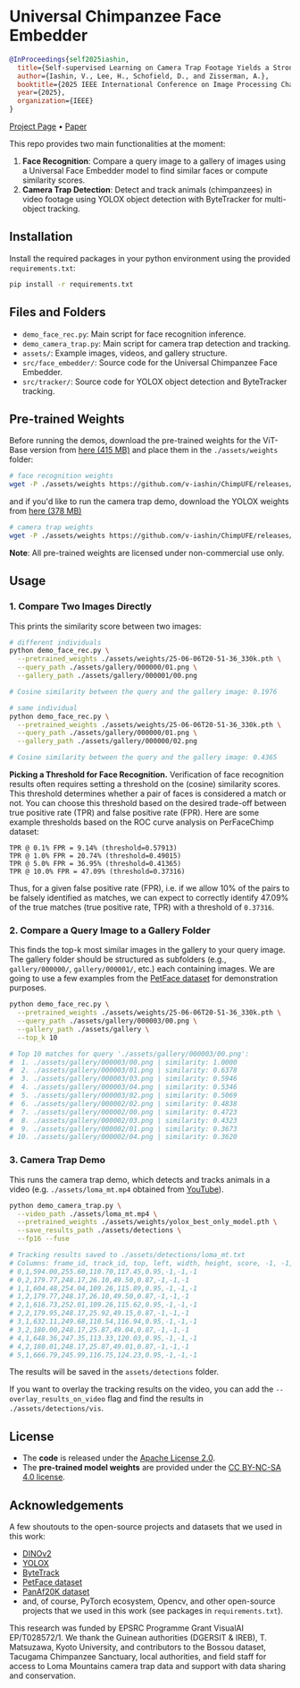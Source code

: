 # Universal Chimpanzee Face Embedder

```bibtex
@InProceedings{self2025iashin,
  title={Self-supervised Learning on Camera Trap Footage Yields a Strong Universal Face Embedder},
  author={Iashin, V., Lee, H., Schofield, D., and Zisserman, A.},
  booktitle={2025 IEEE International Conference on Image Processing Challenges and Workshops (ICIPCW)},
  year={2025},
  organization={IEEE}
}
```

[Project Page](https://www.robots.ox.ac.uk/~vgg/research/ChimpUFE/) • [Paper](https://arxiv.org/abs/2507.10552)

This repo provides two main functionalities at the moment:
1. **Face Recognition**: Compare a query image to a gallery of images using a Universal Face Embedder model to find similar faces or compute similarity scores.
2. **Camera Trap Detection**: Detect and track animals (chimpanzees) in video footage using YOLOX object detection with ByteTracker for multi-object tracking.

## Installation
Install the required packages in your python environment using the provided `requirements.txt`:
```bash
pip install -r requirements.txt
```

## Files and Folders
- `demo_face_rec.py`: Main script for face recognition inference.
- `demo_camera_trap.py`: Main script for camera trap detection and tracking.
- `assets/`: Example images, videos, and gallery structure.
- `src/face_embedder/`: Source code for the Universal Chimpanzee Face Embedder.
- `src/tracker/`: Source code for YOLOX object detection and ByteTracker tracking.

## Pre-trained Weights

Before running the demos, download the pre-trained weights for the ViT-Base version from [here (415 MB)](https://github.com/v-iashin/ChimpUFE/releases/download/v1.0/25-06-06T20-51-36_330k.pth) and place them in the `./assets/weights` folder:
```bash
# face recognition weights
wget -P ./assets/weights https://github.com/v-iashin/ChimpUFE/releases/download/v1.0/25-06-06T20-51-36_330k.pth
```
and if you'd like to run the camera trap demo, download the YOLOX weights from [here (378 MB)](https://github.com/v-iashin/ChimpUFE/releases/download/v1.0/yolox_best_only_model.pth)
```bash
# camera trap weights
wget -P ./assets/weights https://github.com/v-iashin/ChimpUFE/releases/download/v1.0/yolox_best_only_model.pth
```

**Note**: All pre-trained weights are licensed under non-commercial use only.

## Usage

### 1. Compare Two Images Directly
This prints the similarity score between two images:
```bash
# different individuals
python demo_face_rec.py \
  --pretrained_weights ./assets/weights/25-06-06T20-51-36_330k.pth \
  --query_path ./assets/gallery/000000/01.png \
  --gallery_path ./assets/gallery/000001/00.png

# Cosine similarity between the query and the gallery image: 0.1976

# same individual
python demo_face_rec.py \
  --pretrained_weights ./assets/weights/25-06-06T20-51-36_330k.pth \
  --query_path ./assets/gallery/000000/01.png \
  --gallery_path ./assets/gallery/000000/02.png

# Cosine similarity between the query and the gallery image: 0.4365
```

**Picking a Threshold for Face Recognition.**
Verification of face recognition results often requires setting a threshold on the (cosine) similarity scores.
This threshold determines whether a pair of faces is considered a match or not.
You can choose this threshold based on the desired trade-off between true positive rate (TPR) and false positive rate (FPR).
Here are some example thresholds based on the ROC curve analysis on PerFaceChimp dataset:

```
TPR @ 0.1% FPR = 9.14% (threshold=0.57913)
TPR @ 1.0% FPR = 20.74% (threshold=0.49015)
TPR @ 5.0% FPR = 36.95% (threshold=0.41365)
TPR @ 10.0% FPR = 47.09% (threshold=0.37316)
```

Thus, for a given false positive rate (FPR), i.e. if we allow 10% of the pairs to be falsely identified as matches, we can expect to correctly identify 47.09% of the true matches (true positive rate, TPR) with a threshold of `0.37316`.

### 2. Compare a Query Image to a Gallery Folder
This finds the top-k most similar images in the gallery to your query image.
The gallery folder should be structured as subfolders (e.g., `gallery/000000/`, `gallery/000001/`, etc.) each containing images.
We are going to use a few examples from the [PetFace dataset](https://dahlian00.github.io/PetFacePage/) for demonstration purposes.

```bash
python demo_face_rec.py \
  --pretrained_weights ./assets/weights/25-06-06T20-51-36_330k.pth \
  --query_path ./assets/gallery/000003/00.png \
  --gallery_path ./assets/gallery \
  --top_k 10

# Top 10 matches for query './assets/gallery/000003/00.png':
#  1. ./assets/gallery/000003/00.png | similarity: 1.0000
#  2. ./assets/gallery/000003/01.png | similarity: 0.6378
#  3. ./assets/gallery/000003/03.png | similarity: 0.5946
#  4. ./assets/gallery/000003/04.png | similarity: 0.5346
#  5. ./assets/gallery/000003/02.png | similarity: 0.5069
#  6. ./assets/gallery/000002/02.png | similarity: 0.4838
#  7. ./assets/gallery/000002/00.png | similarity: 0.4723
#  8. ./assets/gallery/000002/03.png | similarity: 0.4323
#  9. ./assets/gallery/000002/01.png | similarity: 0.3673
# 10. ./assets/gallery/000002/04.png | similarity: 0.3620
```

### 3. Camera Trap Demo
This runs the camera trap demo, which detects and tracks animals in a video (e.g. `./assets/loma_mt.mp4` obtained from [YouTube](https://www.youtube.com/watch?v=9f_KBEQOspU)).

```bash
python demo_camera_trap.py \
  --video_path ./assets/loma_mt.mp4 \
  --pretrained_weights ./assets/weights/yolox_best_only_model.pth \
  --save_results_path ./assets/detections \
  --fp16 --fuse

# Tracking results saved to ./assets/detections/loma_mt.txt
# Columns: frame_id, track_id, top, left, width, height, score, -1, -1, -1
# 0,1,594.00,255.60,110.70,117.45,0.95,-1,-1,-1
# 0,2,179.77,248.17,26.10,49.50,0.87,-1,-1,-1
# 1,1,604.48,254.04,109.26,115.89,0.95,-1,-1,-1
# 1,2,179.77,248.17,26.10,49.50,0.87,-1,-1,-1
# 2,1,616.73,252.01,109.26,115.62,0.95,-1,-1,-1
# 2,2,179.95,248.17,25.92,49.15,0.87,-1,-1,-1
# 3,1,632.11,249.68,110.54,116.94,0.95,-1,-1,-1
# 3,2,180.00,248.17,25.87,49.04,0.87,-1,-1,-1
# 4,1,648.36,247.35,113.33,120.03,0.95,-1,-1,-1
# 4,2,180.01,248.17,25.87,49.01,0.87,-1,-1,-1
# 5,1,666.79,245.99,116.75,124.23,0.95,-1,-1,-1
```


The results will be saved in the `assets/detections` folder.

If you want to overlay the tracking results on the video, you can add the `--overlay_results_on_video` flag
and find the results in `./assets/detections/vis`.



## License

* The **code** is released under the [Apache License 2.0](https://www.apache.org/licenses/LICENSE-2.0).
* The **pre-trained model weights** are provided under the [CC BY-NC-SA 4.0 license](https://creativecommons.org/licenses/by-nc-sa/4.0/).

## Acknowledgements

A few shoutouts to the open-source projects and datasets that we used in this work:
- [DINOv2](https://github.com/facebookresearch/dinov2)
- [YOLOX](https://github.com/Megvii-BaseDetection/YOLOX)
- [ByteTrack](https://github.com/ifzhang/ByteTrack)
- [PetFace dataset](https://dahlian00.github.io/PetFacePage/)
- [PanAf20K dataset](https://data.bris.ac.uk/data/dataset/1h73erszj3ckn2qjwm4sqmr2wt)
- and, of course, PyTorch ecosystem, Opencv, and other open-source projects that we used in this work (see packages in `requirements.txt`).

This research was funded by EPSRC Programme Grant VisualAI EP/T028572/1. We thank the Guinean authorities (DGERSIT & IREB), T. Matsuzawa, Kyoto University, and contributors to the Bossou dataset, Tacugama Chimpanzee Sanctuary, local authorities, and field staff for access to Loma Mountains camera trap data and support with data sharing and conservation.
